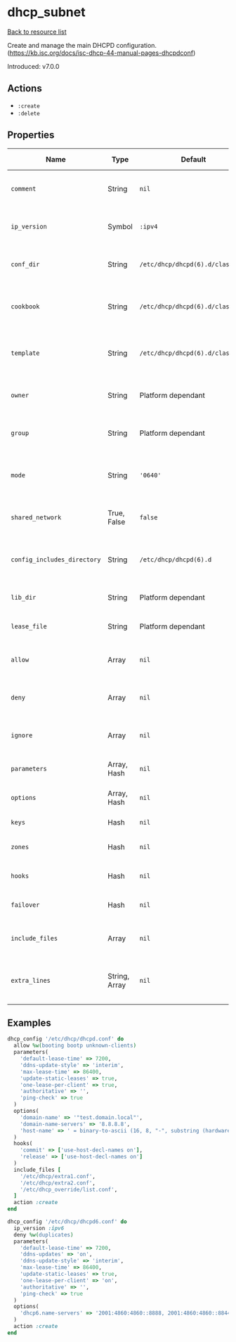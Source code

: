 # dhcp_subnet

[Back to resource list](../README.md#resources)

Create and manage the main DHCPD configuration. (<https://kb.isc.org/docs/isc-dhcp-44-manual-pages-dhcpdconf>)

Introduced: v7.0.0

## Actions

- `:create`
- `:delete`

## Properties

| Name                   | Type          | Default                          | Description                                                         | Allowed Values      |
| ---------------------- | ------------- | -------------------------------- | ------------------------------------------------------------------- | ------------------- |
| `comment`              | String        | `nil`                            | Comment to add to the configuration file                            |                     |
| `ip_version`           | Symbol        | `:ipv4`                          | Select DHCP or DHCPv6 server to configure                           | `:ipv4`, `:ipv6`    |
| `conf_dir`             | String        | `/etc/dhcp/dhcpd(6).d/classes.d` | Directory to create configuration file in                           |                     |
| `cookbook`             | String        | `/etc/dhcp/dhcpd(6).d/classes.d` | Cookbook to source configuration file template from                 |                     |
| `template`             | String        | `/etc/dhcp/dhcpd(6).d/classes.d` | Template to use to generate the configuration file                  |                     |
| `owner`                | String        | Platform dependant               | Owner of the generated configuration file                           |                     |
| `group`                | String        | Platform dependant               | Group of the generated configuration file                           |                     |
| `mode`                 | String        | `'0640'`                         | Filemode of the generated configuration file                        |                     |
| `shared_network`       | True, False   | `false`                          | DHCP failover configuration file path                               |                     |
| `config_includes_directory` | String   | `/etc/dhcp/dhcpd(6).d`           | Directory to create included configuration files in                 |                     |
| `lib_dir`              | String        | Platform dependant               | DHCPD lib directory path                                            |                     |
| `lease_file`           | String        | Platform dependant               | DHCPD lease file path                                               |                     |
| `allow`                | Array         | `nil`                            | Control DHCPD allowed requests                                      |                     |
| `deny`                 | Array         | `nil`                            | Control DHCPD denied requests                                       |                     |
| `ignore`               | Array         | `nil`                            | Control DHCPD ignored requests                                      |                     |
| `parameters`           | Array, Hash   | `nil`                            | DHCPD global parameters                                             |                     |
| `options`              | Array, Hash   | `nil`                            | DHCPD global options                                                |                     |
| `keys`                 | Hash          | `nil`                            | TSIG keys configuration                                             |                     |
| `zones`                | Hash          | `nil`                            | Dynamic DNS zone configuration                                      |                     |
| `hooks`                | Hash          | `nil`                            | Server event action configuration                                   |                     |
| `failover`             | Hash          | `nil`                            | DHCP failover configuration                                         |                     |
| `include_files`        | Array         | `nil`                            | Additional configuration files to include                           |                     |
| `extra_lines`          | String, Array | `nil`                            | Extra lines to append to the configuration file                     |                     |

## Examples

```ruby
dhcp_config '/etc/dhcp/dhcpd.conf' do
  allow %w(booting bootp unknown-clients)
  parameters(
    'default-lease-time' => 7200,
    'ddns-update-style' => 'interim',
    'max-lease-time' => 86400,
    'update-static-leases' => true,
    'one-lease-per-client' => true,
    'authoritative' => '',
    'ping-check' => true
  )
  options(
    'domain-name' => '"test.domain.local"',
    'domain-name-servers' => '8.8.8.8',
    'host-name' => ' = binary-to-ascii (16, 8, "-", substring (hardware, 1, 6))'
  )
  hooks(
    'commit' => ['use-host-decl-names on'],
    'release' => ['use-host-decl-names on']
  )
  include_files [
    '/etc/dhcp/extra1.conf',
    '/etc/dhcp/extra2.conf',
    '/etc/dhcp_override/list.conf',
  ]
  action :create
end
```

```ruby
dhcp_config '/etc/dhcp/dhcpd6.conf' do
  ip_version :ipv6
  deny %w(duplicates)
  parameters(
    'default-lease-time' => 7200,
    'ddns-updates' => 'on',
    'ddns-update-style' => 'interim',
    'max-lease-time' => 86400,
    'update-static-leases' => true,
    'one-lease-per-client' => 'on',
    'authoritative' => '',
    'ping-check' => true
  )
  options(
    'dhcp6.name-servers' => '2001:4860:4860::8888, 2001:4860:4860::8844'
  )
  action :create
end
```
